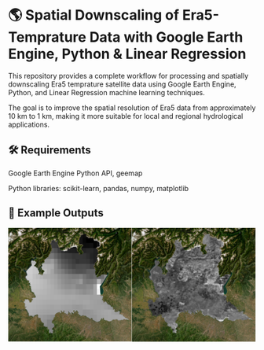 # 🌎 Spatial Downscaling of Era5-Temprature Data with Google Earth Engine, Python & Linear Regression

This repository provides a complete workflow for processing and spatially downscaling Era5 temprature satellite data using Google Earth Engine, Python, and Linear Regression machine learning techniques.

The goal is to improve the spatial resolution of Era5 data from approximately 10 km to 1 km, making it more suitable for local and regional hydrological applications.

## 🛠️ Requirements
Google Earth Engine Python API, geemap

Python libraries: scikit-learn, pandas, numpy, matplotlib

## 📸 Example Outputs

![image alt](https://github.com/SaeidDaliriSusefi/ERA-5-Temperature-Downscaling/blob/ed58d3210086e0993cd6a18bde4eaac902a60bd3/Images/ERA-5.png)
